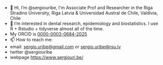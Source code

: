 - 👋 Hi, I’m @sergiouribe, I'm Associate Prof and Researcher in the Riga Stradins University, Riga Latvia & Universidad Austral de Chile, Valdivia, Chile
- 👀 I’m interested in dental research, epidemiology and biostatistics. I use R +  Rstudio + tidyverse almost all of the time. 
- My ORCID is [0000-0003-0684-2025](https://orcid.org/0000-0003-0684-2025)
- 📫 How to reach me: 
- email: sergio.uribe@gmail.com or sergio.uribe@rsu.lv 
- twitter @sergiouribe
- webpage https://www.sergiouri.be/

<!---
sergiouribe/sergiouribe is a ✨ special ✨ repository because its `README.md` (this file) appears on your GitHub profile.
You can click the Preview link to take a look at your changes.
--->
